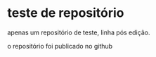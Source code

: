 # teste de repositório
 apenas um repositório de teste, linha pós edição.

 o repositório foi publicado no github